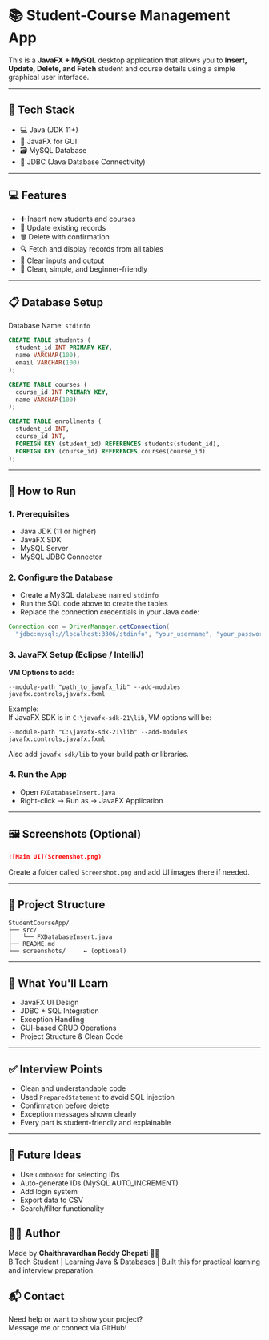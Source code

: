 # 📚 Student-Course Management App

This is a **JavaFX + MySQL** desktop application that allows you to **Insert, Update, Delete, and Fetch** student and course details using a simple graphical user interface.

---

## 🔧 Tech Stack

- 💻 Java (JDK 11+)
- 🎨 JavaFX for GUI
- 🗃️ MySQL Database
- 🔌 JDBC (Java Database Connectivity)

---

## 💻 Features

- ➕ Insert new students and courses
- 📝 Update existing records
- 🗑️ Delete with confirmation
- 🔍 Fetch and display records from all tables
- 🧹 Clear inputs and output
- 🎯 Clean, simple, and beginner-friendly

---

## 📋 Database Setup

Database Name: `stdinfo`

```sql
CREATE TABLE students (
  student_id INT PRIMARY KEY,
  name VARCHAR(100),
  email VARCHAR(100)
);

CREATE TABLE courses (
  course_id INT PRIMARY KEY,
  name VARCHAR(100)
);

CREATE TABLE enrollments (
  student_id INT,
  course_id INT,
  FOREIGN KEY (student_id) REFERENCES students(student_id),
  FOREIGN KEY (course_id) REFERENCES courses(course_id)
);
```

---

## 🚀 How to Run

### 1. Prerequisites

- Java JDK (11 or higher)
- JavaFX SDK
- MySQL Server
- MySQL JDBC Connector

### 2. Configure the Database

- Create a MySQL database named `stdinfo`
- Run the SQL code above to create the tables
- Replace the connection credentials in your Java code:

```java
Connection con = DriverManager.getConnection(
  "jdbc:mysql://localhost:3306/stdinfo", "your_username", "your_password");
```

### 3. JavaFX Setup (Eclipse / IntelliJ)

**VM Options to add:**

```
--module-path "path_to_javafx_lib" --add-modules javafx.controls,javafx.fxml
```

Example:  
If JavaFX SDK is in `C:\javafx-sdk-21\lib`, VM options will be:

```
--module-path "C:\javafx-sdk-21\lib" --add-modules javafx.controls,javafx.fxml
```

Also add `javafx-sdk/lib` to your build path or libraries.

### 4. Run the App

- Open `FXDatabaseInsert.java`
- Right-click → Run as → JavaFX Application

---

## 🖼️ Screenshots (Optional)

```markdown
![Main UI](Screenshot.png)
```

Create a folder called `Screenshot.png` and add UI images there if needed.

---

## 📂 Project Structure

```
StudentCourseApp/
├── src/
│   └── FXDatabaseInsert.java
├── README.md
└── screenshots/     ← (optional)
```

---

## 🧠 What You'll Learn

- JavaFX UI Design
- JDBC + SQL Integration
- Exception Handling
- GUI-based CRUD Operations
- Project Structure & Clean Code

---

## ✅ Interview Points

- Clean and understandable code
- Used `PreparedStatement` to avoid SQL injection
- Confirmation before delete
- Exception messages shown clearly
- Every part is student-friendly and explainable

---

## 🔮 Future Ideas

- Use `ComboBox` for selecting IDs
- Auto-generate IDs (MySQL AUTO_INCREMENT)
- Add login system
- Export data to CSV
- Search/filter functionality

## 👨‍🎓 Author

Made by **Chaithravardhan Reddy Chepati** 👨‍💻  
B.Tech Student | Learning Java & Databases | Built this for practical learning and interview preparation.


## 📬 Contact

Need help or want to show your project?  
Message me or connect via GitHub!
